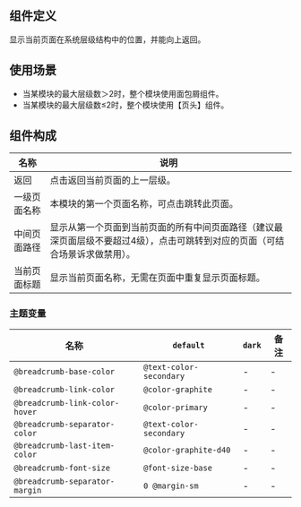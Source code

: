 ## 组件定义

显示当前页面在系统层级结构中的位置，并能向上返回。

## 使用场景

- 当某模块的最大层级数＞2时，整个模块使用面包屑组件。  
- 当某模块的最大层级数≤2时，整个模块使用【页头】组件。

## 组件构成

| 名称 | 说明  |
| --- | ---  |
| 返回 | 点击返回当前页面的上一层级。 |
| 一级页面名称 | 本模块的第一个页面名称，可点击跳转此页面。 |
| 中间页面路径 | 显示从第一个页面到当前页面的所有中间页面路径（建议最深页面层级不要超过4级），点击可跳转到对应的页面（可结合场景诉求做禁用）。 |
| 当前页面标题 | 显示当前页面名称，无需在页面中重复显示页面标题。 |

### 主题变量

| 名称 | `default` | `dark` | 备注 |
| --- | --- | --- | --- |
| `@breadcrumb-base-color` | `@text-color-secondary` | - | - |
| `@breadcrumb-link-color` | `@color-graphite` | - | - |
| `@breadcrumb-link-color-hover` | `@color-primary` | - | - |
| `@breadcrumb-separator-color` | `@text-color-secondary` | - | - |
| `@breadcrumb-last-item-color` | `@color-graphite-d40` | - | - |
| `@breadcrumb-font-size` | `@font-size-base` | - | - |
| `@breadcrumb-separator-margin` | `0 @margin-sm` | - | - |
